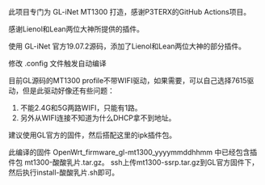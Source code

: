 此项目专门为 GL-iNet MT1300 打造，感谢P3TERX的GitHub Actions项目。

感谢Lienol和Lean两位大神所提供的插件。

使用 GL-iNet 官方19.07.2源码，添加了Lienol和Lean两位大神的部分插件。

修改 .config 文件触发自动编译

目前GL源码的MT1300 profile不带WIFI驱动，如果需要，可以自己选择7615驱动，但是此驱动好像还有些问题：
1. 不能2.4G和5G两路WIFI，只能有1路。
2. 另外从WIFI连接不知道为什么DHCP拿不到地址。

建议使用GL官方的固件，然后搭配这里的ipk插件包。

此编译的固件 OpenWrt_firmware_gl-mt1300_yyyymmddhhmm 中已经包含插件包 mt1300-酸酸乳片.tar.gz。
ssh上传mt1300-ssrp.tar.gz到GL官方固件下，然后执行install-酸酸乳片.sh即可。
